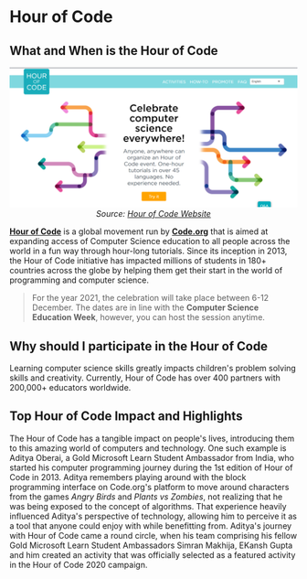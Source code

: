 # Hour of Code

## What and When is the Hour of Code
<p align="center"> <img alt="Intro to Programming" src="../assets/Hour of code website.png" width="600px" /><br><em>Source: <a href="https://hourofcode.com/us">Hour of Code Website</a></em></p>

[**Hour of Code**](https://hourofcode.com) is a global movement run by [**Code.org**](https://code.org) that is aimed at expanding access of Computer Science education to all people across the world in a fun way through hour-long tutorials. Since its inception in 2013, the Hour of Code initiative has impacted millions of students in 180+ countries across the globe by helping them get their start in the world of programming and computer science.

> For the year 2021, the celebration will take place between 6-12 December. The dates are in line with the **Computer Science Education Week**, however, you can host the session anytime.

## Why should I participate in the Hour of Code

Learning computer science skills greatly impacts children's problem solving skills and creativity. Currently, Hour of Code has over 400 partners with 200,000+ educators worldwide.

## Top Hour of Code Impact and Highlights

The Hour of Code has a tangible impact on people's lives, introducing them to this amazing world of computers and technology. One such example is Aditya Oberai, a Gold Microsoft Learn Student Ambassador from India, who started his computer programming journey during the 1st edition of Hour of Code in 2013. Aditya remembers playing around with the block programming interface on Code.org's platform to move around characters from the games *Angry Birds* and *Plants vs Zombies*, not realizing that he was being exposed to the concept of algorithms. That experience heavily influenced Aditya's perspective of technology, allowing him to perceive it as a tool that anyone could enjoy with while benefitting from. Aditya's journey with Hour of Code came a round circle, when his team comprising his fellow Gold Microsoft Learn Student Ambassadors Simran Makhija, EKansh Gupta and him created an activity that was officially selected as a featured activity in the Hour of Code 2020 campaign.
